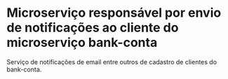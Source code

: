 # Microserviço responsável por envio de notificações ao cliente do microserviço bank-conta

Serviço de notificações de email entre outros de cadastro de clientes do bank-conta.
